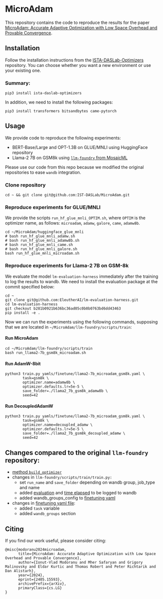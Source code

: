 # MicroAdam
This repository contains the code to reproduce the results for the paper [MicroAdam: Accurate 
Adaptive Optimization with Low Space Overhead and Provable Convergence](https://arxiv.org/pdf/2405.15593).

## Installation
Follow the installation instructions from the 
[ISTA-DASLab-Optimizers](https://github.com/IST-DASLab/ISTA-DASLab-Optimizers?tab=readme-ov-file#installation) 
repository. You can choose whether you want a new environment or use your existing one.

### Summary:
```shell
pip3 install ista-daslab-optimizers
```

In addition, we need to install the following packages:
```shell
pip3 install transformers bitsandbytes came-pytorch
```

## Usage
We provide code to reproduce the following experiments:
- BERT-Base/Large and OPT-1.3B on GLUE/MNLI using HuggingFace repository
- Llama-2 7B on GSM8k using [`llm-foundry` from MosaicML](https://github.com/mosaicml/llm-foundry)

Please use our code from this repo because we modified the original repositories to ease `wandb`
integration.

### Clone repository
```shell
cd ~ && git clone git@github.com:IST-DASLab/MicroAdam.git
```

### Reproduce experiments for GLUE/MNLI
We provide the scripts `run_hf_glue_mnli_OPTIM.sh`, where `OPTIM` is the optimizer name, as follows: 
`microadam`, `adamw`, `galore`, `came`, `adamw8b`.

```shell
cd ~/MicroAdam/huggingface_glue_mnli
# bash run_hf_glue_mnli_adamw.sh
# bash run_hf_glue_mnli_adamw8b.sh
# bash run_hf_glue_mnli_came.sh
# bash run_hf_glue_mnli_galore.sh
bash run_hf_glue_mnli_microadam.sh
```

### Reproduce experiments for Llama-2 7B on GSM-8k
We evaluate the model `lm-evaluation-harness` immediately after the training to log the results to wandb. We
need to install the evaluation package at the commit specified below:

```shell
cd ~
git clone git@github.com:EleutherAI/lm-evaluation-harness.git
cd lm-evaluation-harness
git checkout b281b0921b636bc36ad05c0b0b0763bd6dd43463
pip install -e .
```

Now we can run the experiments using the following commands, supposing that we are located in
`~/MicroAdam/llm-foundry/scripts/train`:

#### Run MicroAdam
```shell
cd ~/MicroAdam/llm-foundry/scripts/train
bash run_llama2-7b_gsm8k_microadam.sh
```

#### Run AdamW-8bit
```shell
python3 train.py yamls/finetune/llama2-7b_microadam_gsm8k.yaml \
        task=gsm8k \
        optimizer.name=adamw8b \
        optimizer.defaults.lr=5e-5 \
        save_folder=./llama2_7b_gsm8k_adamw8b \
        seed=42
```

#### Run DecoupledAdamW
```shell
python3 train.py yamls/finetune/llama2-7b_microadam_gsm8k.yaml \
        task=gsm8k \
        optimizer.name=decoupled_adamw \
        optimizer.defaults.lr=5e-5 \
        save_folder=./llama2_7b_gsm8k_decoupled_adamw \
        seed=42
```

## Changes compared to the original `llm-foundry` repository:
- [method `build_optimizer`](https://github.com/IST-DASLab/MicroAdam/blob/main/llm-foundry/llmfoundry/utils/builders.py#L373)
- changes in `llm-foundry/scripts/train/train.py:`
    * set `run_name` and `save_folder` depending on wandb group, job_type and name
    * added [evaluation](https://github.com/IST-DASLab/MicroAdam/blob/main/llm-foundry/scripts/train/evaluation.py) and [time elapsed](https://github.com/IST-DASLab/MicroAdam/blob/main/llm-foundry/scripts/train/train.py#L697) to be logged to wandb
    * added wandb_groups_config to [finetuning yaml](https://github.com/IST-DASLab/MicroAdam/blob/main/llm-foundry/scripts/train/yamls/finetune/llama2-7b_microadam_gsm8k.yaml#L105)
- changes in [finetuning yaml file](https://github.com/IST-DASLab/MicroAdam/blob/main/llm-foundry/scripts/train/yamls/finetune/llama2-7b_microadam_gsm8k.yaml):
    * added `task` variable
    * added `wandb_groups` section

## Citing
If you find our work useful, please consider citing:
```
@misc{modoranu2024microadam,
      title={MicroAdam: Accurate Adaptive Optimization with Low Space Overhead and Provable Convergence}, 
      author={Ionut-Vlad Modoranu and Mher Safaryan and Grigory Malinovsky and Eldar Kurtic and Thomas Robert and Peter Richtarik and Dan Alistarh},
      year={2024},
      eprint={2405.15593},
      archivePrefix={arXiv},
      primaryClass={cs.LG}
}
```